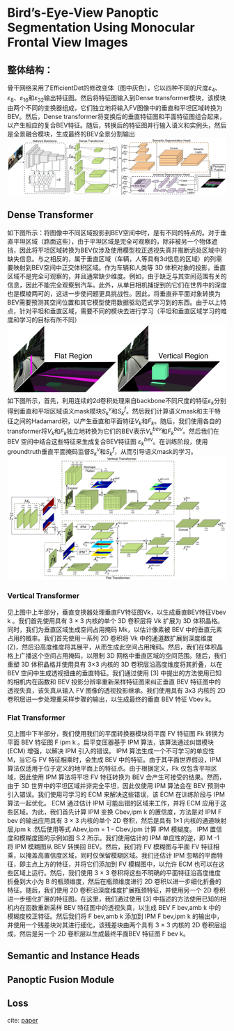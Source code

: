 # Bird’s-Eye-View Panoptic Segmentation Using Monocular Frontal View Images
## 整体结构：
骨干网络采用了EfficientDet的修改变体（图中灰色），它以四种不同的尺度$\varepsilon_4$、$\varepsilon_8$、$\varepsilon_{16}$和$\varepsilon_{32}$输出特征图。然后将特征图输入到Dense transformer模块，该模块由两个不同的变换器组成，它们独立地将输入FV图像中的垂直和平坦区域转换为 BEV。然后，Dense transformer将变换后的垂直特征图和平面特征图组合起来，以产生相应的复合BEV特征。随后，转换后的特征图并行输入语义和实例头，然后是全景融合模块，生成最终的BEV全景分割输出\
![PanopticBEV](images/deeplearning/networks/PanopticBEV/panoticBEV.png)

## Dense Transformer
如下图所示：将图像中不同区域投影到BEV空间中时，是有不同的特点的。对于垂直平坦区域（路面这些），由于平坦区域是完全可观察的，除非被另一个物体遮挡，因此将平坦区域转换为BEV仅涉及使用模型校正透视失真并推断远处区域中的缺失信息。与之相反的，属于垂直区域（车辆，人等具有3d信息的区域）的列需要映射到BEV空间中正交体积区域。作为车辆和人类等 3D 体积对象的投影，垂直区域不是完全可观察的，并且通常缺少维度。例如，由于缺乏与其空间范围有关的信息，因此不能完全观察到汽车。此外，从单目相机捕捉到的它们在世界中的深度也是模棱两可的，这进一步使问题更具挑战性。因此，将垂直非平面对象转换为BEV需要预测其空间位置和其它模型使用数据驱动范式学习到的东西。由于以上特点，针对平坦和垂直区域，需要不同的模块去进行学习（平坦和垂直区域学习的难度和学习的目标有所不同）\
![BEV space](images/deeplearning/networks/PanopticBEV/bev_space.png)
如下图所示，首先，利用连续的2d卷积处理来自backbone不同尺度的特征$\varepsilon_k$分别得到垂直和平坦区域语义mask模块$S^v_k$和$S^f_k$。然后我们计算语义mask和主干特征之间的Hadamard积，以产生垂直和平面特征$V_k$和$F_k$。随后，我们使用各自的transformer将$V_k$和$F_k$独立地转换为它们的BEV表示$V^{bev}_k$和$F^{bev}_k$。然后我们在 BEV 空间中结合这些特征来生成复合BEV特征图 $\varepsilon^{bev}_k$。在训练阶段，使用groundtruth垂直平面掩码监督$S^v_k$和$S^f_k$，从而引导语义mask的学习。
![dense transform](images/deeplearning/networks/PanopticBEV/dense.png)
### Vertical Transformer
见上图中上半部分，垂直变换器处理垂直FV特征图Vk，以生成垂直BEV特征Vbev k 。我们首先使用具有 3 × 3 内核的单个 3D 卷积层将 Vk 扩展为 3D 体积晶格。同时，我们为垂直区域生成空间占用掩码 Mk，以估计像素被 BEV 中的垂直元素占用的概率。我们首先使用一系列 2D 卷积将 Vk 中的通道数扩展到深度维度 (Z)，然后沿高度维度将其展平，从而生成此空间占用掩码。然后，我们在体积晶格上广播这个空间占用掩码，以限制 3D 网格中垂直区域的空间范围。随后，我们重塑 3D 体积晶格并使用具有 3×3 内核的 3D 卷积层沿高度维度将其折叠，以在 BEV 空间中生成透视扭曲的垂直特征。我们通过使用 [3] 中提出的方法使用已知的相机内在函数和 BEV 投影分辨率重新采样特征图来纠正垂直 BEV 特征图中的透视失真，该失真从输入 FV 图像的透视投影继承。我们使用具有 3x3 内核的 2D 卷积层进一步处理重采样步骤的输出，以生成最终的垂直 BEV 特征 Vbev k。
### Flat Transformer
见上图中下半部分，我们使用我们的平面转换器模块将平面 FV 特征图 Fk 转换为平面 BEV 特征图 F ipm k 。扁平变压器基于 IPM 算法，该算法通过纠错模块 (ECM) 增强，以解决 IPM 引入的错误。 IPM 算法生成一个不可学习的单应性 M，当它与 FV 特征相乘时，会生成 BEV 中的特征。由于其平面世界假设，IPM 算法仅适用于位于定义的地平面上的特征点。由于根据定义，Fk 仅包含平坦区域，因此使用 IPM 算法将平坦 FV 特征转换为 BEV 会产生可接受的结果。然而，由于 3D 世界中的平坦区域并非完全平坦，因此仅使用 IPM 算法会在 BEV 预测中引入错误。我们使用可学习的 ECM 来解决这些错误，该 ECM 在训练阶段与 IPM 算法一起优化。 ECM 通过估计 IPM 可能出错的区域来工作，并将 ECM 应用于这些区域。为此，我们首先计算 IPM 变换 Cbev,ipm k 的置信度，方法是对 IPM F bev 的输出应用具有 3 × 3 内核的单个 2D 卷积，然后是具有 1×1 内核的通道映射层,ipm k .然后使用等式 Abev,ipm = 1 - Cbev,ipm 计算 IPM 模糊度。 IPM 置信度和模糊度图的示例如图 S.2 所示。我们使用估计的 IPM 单应性的逆，即 M -1 将 IPM 模糊图从 BEV 转换回 BEV。然后，我们将 FV 模糊图与平面 FV 特征相乘，以掩盖高置信度区域，同时仅保留模糊区域。我们还估计 IPM 忽略的平面特征，即主点上方的特征，并将它们添加到 FV 模糊图中，以允许 ECM 也可以在这些区域上运行。然后，我们使用 3 × 3 卷积将这些不明确的平面特征沿高度维度折叠到大小为 B 的瓶颈维度，然后在瓶颈维度进行 2D 卷积以进一步细化折叠的特征。随后，我们使用 2D 卷积沿深度维度扩展瓶颈特征，并使用另一个 2D 卷积进一步细化扩展的特征图。在这里，我们通过使用 [3] 中描述的方法使用已知的相机内在函数重新采样 BEV 特征图中的透视失真，以生成 BEV F bev,amb k 中的模糊度校正特征。然后我们将 F bev,amb k 添加到 IPM F bev,ipm k 的输出中，并使用一个残差块对其进行细化，该残差块由两个具有 3 × 3 内核的 2D 卷积层组成，然后是另一个 2D 卷积层以生成最终平面BEV 特征图 F bev k。

## Semantic and Instance Heads

## Panoptic Fusion Module

## Loss

cite: [paper](http://arxiv.org/abs/2108.03227)

